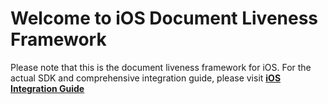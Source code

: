 # Welcome to iOS Document Liveness Framework

Please note that this is the document liveness framework for iOS. For the actual SDK and comprehensive integration guide, please visit **[iOS Integration Guide](https://developers.facia.ai/platforms/ios-sdk)**
